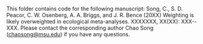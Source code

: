 This folder contains code for the following manuscript: Song, C., S. D. Peacor, C. W. Osenberg, A. A. Briggs, and J. R. Bence (20XX) Weighting is likely overweighted in ecological meta-analyses. XXXXXXX, XX(XX): XXX--XXX. Please contact the corresponding author Chao Song (chaosong@msu.edu) if you have any questions.
